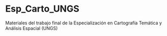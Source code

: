 # Esp_Carto_UNGS
Materiales del trabajo final de la Especialización en Cartografía Temática y Análisis Espacial (UNGS)
